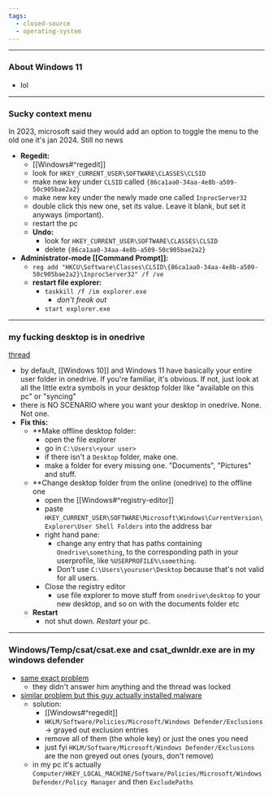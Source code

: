 ```yaml
---
tags:
  - closed-source
  - operating-system
---
```

---

### About Windows 11

- lol

---

### Sucky context menu

In 2023, microsoft said they would add an option to toggle the menu to the old one
it's jan 2024. Still no news
- **Regedit:**
	- [[Windows#^regedit]]
	- look for `HKEY_CURRENT_USER\SOFTWARE\CLASSES\CLSID`
	- make new key under `CLSID` called `{86ca1aa0-34aa-4e8b-a509-50c905bae2a2}`
	- make new key under the newly made one called `InprocServer32`
	- double click this new one, set its value. Leave it blank, but set it anyways (important).
	- restart the pc
	- **Undo:**
		- look for `HKEY_CURRENT_USER\SOFTWARE\CLASSES\CLSID`
		- delete `{86ca1aa0-34aa-4e8b-a509-50c905bae2a2}`
- **Administrator-mode [[Command Prompt]]:**
	- `reg add "HKCU\Software\Classes\CLSID\{86ca1aa0-34aa-4e8b-a509-50c905bae2a2}\InprocServer32" /f /ve`
	- **restart file explorer:**
		- `taskkill /f /im explorer.exe`
			- _don't freak out_
		- `start explorer.exe`

---

### my fucking desktop is in onedrive

[thread](https://answers.microsoft.com/en-us/windows/forum/all/why-are-my-desktop-files-located-in-a-onedrive/9c618093-b999-4da1-a931-02a0098ed244 )
- by default, [[Windows 10]] and Windows 11 have basically your entire user folder in onedrive. If you're familiar, it's obvious. If not, just look at all the little extra symbols in your desktop folder like "available on this pc" or "syncing"
- there is NO SCENARIO where you want your desktop in onedrive. None. Not one.
- **Fix this:**
	- **Make offline desktop folder:
		- open the file explorer
		- go in `C:\Users\<your user>`
		- if there isn't a `Desktop` folder, make one.
		- make a folder for every missing one. "Documents", "Pictures" and stuff.
	- **Change desktop folder from the online (onedrive) to the offline one
		- open the [[Windows#^registry-editor]]
		- paste `HKEY_CURRENT_USER\SOFTWARE\Microsoft\Windows\CurrentVersion\Explorer\User Shell Folders` into the address bar
		- right hand pane:
			- change any entry that has paths containing `Onedrive\something`, to the corresponding path in your userprofile, like `%USERPROFILE%\something`.
			- Don't use `C:\Users\youruser\Desktop` because that's not valid for all users.
		- Close the registry editor
			- use file explorer to move stuff from `onedrive\desktop` to your new desktop, and so on with the documents folder etc
	- **Restart**
		- not shut down. _Restart_ your pc.

---

### Windows/Temp/csat/csat.exe and csat_dwnldr.exe are in my windows defender


- [same exact problem](https://answers.microsoft.com/it-it/windows/forum/all/impossibile-rimuovere-elementi-da-escludere-dalle/b80372e5-ff79-4040-bcac-1188546d20ab)
	- they didn't answer him anything and the thread was locked
- [similar problem but this guy actually installed malware](https://www.reddit.com/r/windows/comments/131pk7n/i_cant_remove_greyed_out_these_exclusions_from/)
	- solution:
		- [[Windows#^regedit]]
		- `HKLM/Software/Policies/Microsoft/Windows Defender/Exclusions` ${ \to }$ grayed out exclusion entries
		- remove all of them (the whole key) or just the ones you need
		- just fyi `HKLM/Software/Microsoft/Windows Defender/Exclusions` are the non greyed out ones (yours, don't remove)
	- in my pc it's actually `Computer/HKEY_LOCAL_MACHINE/Software/Policies/Microsoft/Windows Defender/Policy Manager` and then `ExcludePaths`